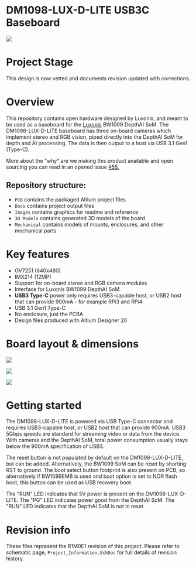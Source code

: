 # DM1098-LUX-D-LITE USB3C Baseboard

![](/Images/DM1098LUXD-LITE-D-LITE_cover.jpg)



# Project Stage

This design is now vetted and documents revision updated with corrections. 

# Overview

This repository contains open hardware designed by Luxonis, and meant to be used as a baseboard for the [Luxonis](https://www.luxonis.com/depthai) BW1099 DepthAI SoM. The DM1098-LUX-D-LITE baseboard has three on-board cameras which implement stereo and RGB vision, piped directly into the DepthAI SoM for depth and AI processing. The data is then output to a host via USB 3.1 Gen1 (Type-C). 

More about the "why" are we making this product available and open sourcing you can read in an opened issue [#55.](https://github.com/luxonis/depthai-hardware/issues/55)

## Repository structure:
* `PCB` contains the packaged Altium project files
* `Docs` contains project output files
* `Images` contains graphics for readme and reference
* `3D Models` contains generated 3D models of the board
* `Mechanical` contains models of mounts, enclosures, and other mechanical parts

# Key features
* OV7251 (640x480) 
* IMX214 (12MP)
* Support for on-board stereo and RGB camera modules
* Interface for Luxonis BW1099 DepthAI SoM
* **USB3 Type-C** power only requires USB3-capable host, or USB2 host that can provide 900mA - for example RPi3 and RPi4 
* USB 3.1 Gen1 Type-C
* No enclosure, just the PCBA.
* Design files produced with Altium Designer 20


# Board layout & dimensions

![](/Images/DM1098LUXD-LITE-D-LITE_front.jpg)

![](/Images/DM1098LUXD-LITE-D-LITE_back.jpg)

![](/Images/DM1098LUXD-LITE-D-LITE_dimmensions.png)

# Getting started
The DM1098-LUX-D-LITE is powered via USB Type-C connector and requires USB3-capable host, or USB2 host that can provide 900mA. USB3 5Gbps speeds are standard for streaming video or data from the device. With cameras and the DepthAI SoM, total power consumption usually stays below the 900mA specification of USB3. 

The reset button is not populated by default on the DM1098-LUX-D-LITE, but can be added. Alternatively, the BW1099 SoM can be reset by shorting RST to ground. The boot select button footprint is also present on PCB, so alternatively if BW1099EMB is used and boot option is set to NOR flash boot, this button can be used as USB recovery boot. 

The "RUN" LED indicates that 5V power is present on the DM1098-LUX-D-LITE. The  "PG" LED indicates power good from the DepthAI SoM. The "RUN" LED indicates that the DepthAI SoM is not in reset.  


# Revision info
These files represent the R1M0E1 revision of this project. Please refer to schematic page, `Project_Information.SchDoc` for full details of revision history.
